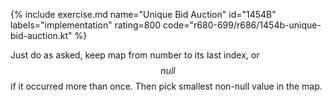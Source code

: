 {% include exercise.md name="Unique Bid Auction" id="1454B" labels="implementation" rating=800 code="r680-699/r686/1454b-unique-bid-auction.kt" %}

Just do as asked, keep map from number to its last index, or $$null$$ if it occurred more than once.  Then pick smallest non-null value in the map.
